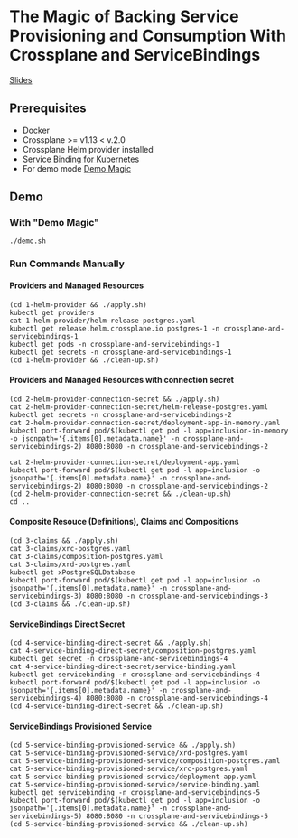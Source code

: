 # The Magic of Backing Service Provisioning and Consumption With Crossplane and ServiceBindings

[Slides](slides.pdf)

## Prerequisites
- Docker
- Crossplane >= v1.13 < v.2.0
- Crossplane Helm provider installed
- [Service Binding for Kubernetes](https://github.com/servicebinding/runtime)
- For demo mode [Demo Magic](https://github.com/paxtonhare/demo-magic)

## Demo

### With "Demo Magic"
```
./demo.sh
```

### Run Commands Manually

#### Providers and Managed Resources
```
(cd 1-helm-provider && ./apply.sh)
kubectl get providers
cat 1-helm-provider/helm-release-postgres.yaml
kubectl get release.helm.crossplane.io postgres-1 -n crossplane-and-servicebindings-1
kubectl get pods -n crossplane-and-servicebindings-1
kubectl get secrets -n crossplane-and-servicebindings-1
(cd 1-helm-provider && ./clean-up.sh)
```

#### Providers and Managed Resources with connection secret
```
(cd 2-helm-provider-connection-secret && ./apply.sh)
cat 2-helm-provider-connection-secret/helm-release-postgres.yaml
kubectl get secrets -n crossplane-and-servicebindings-2
cat 2-helm-provider-connection-secret/deployment-app-in-memory.yaml
kubectl port-forward pod/$(kubectl get pod -l app=inclusion-in-memory -o jsonpath='{.items[0].metadata.name}' -n crossplane-and-servicebindings-2) 8080:8080 -n crossplane-and-servicebindings-2

cat 2-helm-provider-connection-secret/deployment-app.yaml
kubectl port-forward pod/$(kubectl get pod -l app=inclusion -o jsonpath='{.items[0].metadata.name}' -n crossplane-and-servicebindings-2) 8080:8080 -n crossplane-and-servicebindings-2
(cd 2-helm-provider-connection-secret && ./clean-up.sh)
cd ..
```

#### Composite Resouce (Definitions), Claims and Compositions
```
(cd 3-claims && ./apply.sh)
cat 3-claims/xrc-postgres.yaml 
cat 3-claims/composition-postgres.yaml
cat 3-claims/xrd-postgres.yaml
kubectl get xPostgreSQLDatabase
kubectl port-forward pod/$(kubectl get pod -l app=inclusion -o jsonpath='{.items[0].metadata.name}' -n crossplane-and-servicebindings-3) 8080:8080 -n crossplane-and-servicebindings-3
(cd 3-claims && ./clean-up.sh)
```

#### ServiceBindings Direct Secret
```
(cd 4-service-binding-direct-secret && ./apply.sh)
cat 4-service-binding-direct-secret/composition-postgres.yaml
kubectl get secret -n crossplane-and-servicebindings-4
cat 4-service-binding-direct-secret/service-binding.yaml
kubectl get servicebinding -n crossplane-and-servicebindings-4
kubectl port-forward pod/$(kubectl get pod -l app=inclusion -o jsonpath='{.items[0].metadata.name}' -n crossplane-and-servicebindings-4) 8080:8080 -n crossplane-and-servicebindings-4
(cd 4-service-binding-direct-secret && ./clean-up.sh)
```

#### ServiceBindings Provisioned Service
```
(cd 5-service-binding-provisioned-service && ./apply.sh)
cat 5-service-binding-provisioned-service/xrd-postgres.yaml
cat 5-service-binding-provisioned-service/composition-postgres.yaml
cat 5-service-binding-provisioned-service/xrc-postgres.yaml
cat 5-service-binding-provisioned-service/deployment-app.yaml
cat 5-service-binding-provisioned-service/service-binding.yaml
kubectl get servicebinding -n crossplane-and-servicebindings-5
kubectl port-forward pod/$(kubectl get pod -l app=inclusion -o jsonpath='{.items[0].metadata.name}' -n crossplane-and-servicebindings-5) 8080:8080 -n crossplane-and-servicebindings-5
(cd 5-service-binding-provisioned-service && ./clean-up.sh)
```

